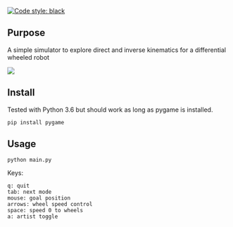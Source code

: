 [![Code style: black](https://img.shields.io/badge/code%20style-black-000000.svg)](https://github.com/ambv/black)

## Purpose
A simple simulator to explore direct and inverse kinematics for a differential wheeled robot

![](images/demo.gif)
 
## Install
Tested with Python 3.6 but should work as long as pygame is installed.
```
pip install pygame
```

## Usage 
``` 
python main.py
```
Keys:
```
q: quit
tab: next mode
mouse: goal position
arrows: wheel speed control
space: speed 0 to wheels
a: artist toggle
